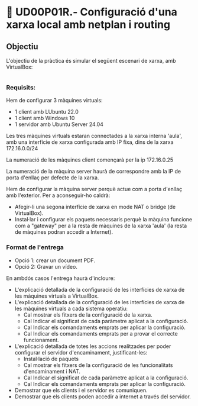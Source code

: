 # 📎 UD00P01R.- Configuració d'una xarxa local amb netplan i routing

## Objectiu

L'objectiu de la pràctica és simular el següent escenari de xarxa, amb VirtualBox:

<div data-full-width="true">

<figure><img src="../.gitbook/assets/UD00P01R. esquema de red a configurar en la práctica.png" alt=""><figcaption></figcaption></figure>

</div>





### Requisits:

Hem de configurar 3 màquines virtuals:

* 1 client amb LUbuntu 22.0
* 1 client amb Windows 10
* 1 servidor amb Ubuntu Server 24.04

Les tres màquines virtuals estaran connectades a la xarxa interna 'aula', amb una interfície de xarxa configurada amb IP fixa, dins de la xarxa 172.16.0.0/24

La numeració de les màquines client començarà per la ip 172.16.0.25

La numeració de la màquina server haurà de correspondre amb la IP de porta d'enllaç per defecte de la xarxa.

Hem de configurar la màquina server perquè actue com a porta d'enllaç amb l'exterior.  Per a aconseguir-ho caldrà:

* Afegir-li una segona interfície de xarxa en mode NAT o bridge (de VirtualBox).
* Instal·lar i configurar els paquets necessaris perquè la màquina funcione com a "gateway" per a la resta de màquines de la xarxa 'aula' (la resta de màquines podran accedir a Internet).&#x20;

### Format de l'entrega

* Opció 1: crear un document PDF.
* Opció 2: Gravar un vídeo.

En ambdós casos l'entrega haurà d'incloure:

* L'explicació detallada de la configuració de les interfícies de xarxa de les màquines virtuals a VirtualBox.
* L'explicació detallada de la configuració de les interfícies de xarxa de les màquines virtuals a cada sistema operatiu:
  * Cal mostrar els fitxers de la configuració de la xarxa.
  * Cal Indicar el significat de cada paràmetre aplicat a la configuració.
  * Cal Indicar els comandaments emprats per aplicar la configuració.
  * Cal Indicar els comandaments emprats per a provar el correcte funcionament.
* L'explicació detallada de totes les accions realitzades per poder configurar el servidor d'encaminament, justificant-les:
  * Instal·lació de paquets
  * Cal mostrar els fitxers de la configuració de les funcionalitats d'encaminament i NAT.
  * Cal Indicar el significat de cada paràmetre aplicat a la configuració.
  * Cal Indicar els comandaments emprats per aplicar la configuració.
* Demostrar que els clients i el servidor es comuniquen.
* Demostrar que els clients poden accedir a internet a través del servidor.

